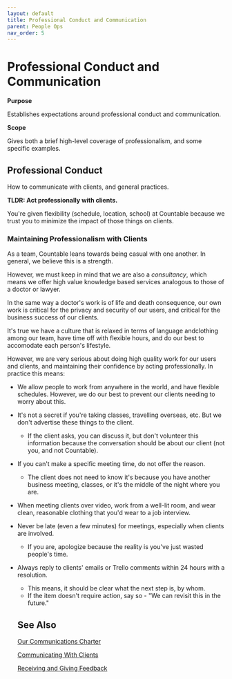 ```yaml
---
layout: default
title: Professional Conduct and Communication
parent: People Ops
nav_order: 5
---
```


# Professional Conduct and Communication

**Purpose**

Establishes expectations around professional conduct and communication.

**Scope**

Gives both a brief high-level coverage of professionalism, and some specific examples. 

## Professional Conduct

How to communicate with clients, and general practices. 

**TLDR: Act professionally with clients.** 

You're given flexibility (schedule, location, school) at Countable because we trust you to minimize the impact of those things on clients.

### Maintaining Professionalism with Clients

As a team, Countable leans towards being casual with one another. In general, we believe this is a strength. 

However, we must keep in mind that we are also a *consultancy*, which means we offer high value knowledge based services analogous to those of a doctor or lawyer. 

In the same way a doctor's work is of life and death consequence, our own work is critical for the privacy and security of our users, and critical for the business success of our clients.

It's true we have a culture that is relaxed in terms of language andclothing among our team, have time off with flexible hours, and do our best to accomodate each person's lifestyle.

However, we are very serious about doing high quality work for our users and clients, and maintaining their confidence by acting professionally. In practice this means:

  - We allow people to work from anywhere in the world, and have flexible schedules. However, we do our best to prevent our clients needing to worry about this.
  - It's not a secret if you're taking classes, travelling overseas, etc. But we don't advertise these things to the client. 
    - If the client asks, you can discuss it, but don't volunteer this information because the conversation should be about our client (not you, and not Countable).
  - If you can't make a specific meeting time, do not offer the reason.
    - The client does not need to know it's because you have another business meeting, classes, or it's the middle of the night where you are.
  - When meeting clients over video, work from a well-lit room, and wear clean, reasonable clothing that you'd wear to a job interview.
  - Never be late (even a few minutes) for meetings, especially when clients are involved. 
    - If you are, apologize because the reality is you've just wasted people's time.
  - Always reply to clients' emails or Trello comments within 24 hours with a resolution. 
    - This means, it should be clear what the next step is, by whom. 
    - If the item doesn't require action, say so - "We can revisit this in the future."

    ## See Also

    [Our Communications Charter](COMMUNICATIONS_CHARTER.md)

    [Communicating With Clients](/operations/WORKING_WITH_CLIENTS/COMMUNICATING_WITH_CLIENTS.md)

    [Receiving and Giving Feedback](FEEDBACK_LOOPS.md)